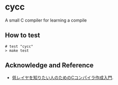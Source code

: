 # cycc
A small C compiler for learning a compile

## How to test
```console
# test "cycc"
> make test
```

## Acknowledge and Reference
- [低レイヤを知りたい人のためのCコンパイラ作成入門](https://www.sigbus.info/compilerbook).

